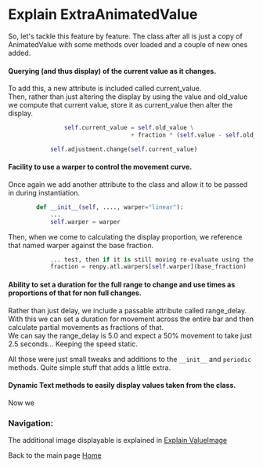 # Explain ExtraAnimatedValue

So, let's tackle this feature by feature. The class after all is just a copy of AnimatedValue with some methods over loaded and a couple of new ones added.

#### Querying (and thus display) of the current value as it changes.

To add this, a new attribute is included called current_value.  
Then, rather than just altering the display by using the value and old_value we compute that current value, store it as current_value then alter the display.
```py
                self.current_value = self.old_value \
                                   + fraction * (self.value - self.old_value)

            self.adjustment.change(self.current_value)
```

#### Facility to use a warper to control the movement curve.

Once again we add another attribute to the class and allow it to be passed in during instantiation.
```py
        def __init__(self, ...., warper="linear"):
            ...
            self.warper = warper
```
Then, when we come to calculating the display proportion, we reference that named warper against the base fraction.
```py
            ... test, then if it is still moving re-evaluate using the warper
            fraction = renpy.atl.warpers[self.warper](base_fraction)
```

#### Ability to set a duration for the full range to change and use times as proportions of that for non full changes.

Rather than just delay, we include a passable attribute called range_delay. With this we can set a duration for movement across the entire bar and then calculate partial movements as fractions of that.  
We can say the range_delay is 5.0 and expect a 50% movement to take just 2.5 seconds... Keeping the speed static.

All those were just small tweaks and additions to the `__init__` and `periodic` methods. Quite simple stuff that adds a little extra.

#### Dynamic Text methods to easily display values taken from the class.

Now we 

### Navigation:

The additional image displayable is explained in [Explain ValueImage](explain_value_image.md)

Back to the main page [Home](README.md)

